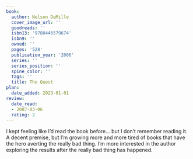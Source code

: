 ```yaml
---
book:
  author: Nelson DeMille
  cover_image_url: ''
  goodreads: ''
  isbn13: '9780446579674'
  isbn9: ''
  owned: ''
  pages: '528'
  publication_year: '2006'
  series: ''
  series_position: ''
  spine_color: ''
  tags: ''
  title: The Quest
plan:
  date_added: 2023-01-01
review:
  date_read:
  - 2007-03-06
  rating: 2
---
```


I kept feeling like I’d read the book before… but I don’t remember reading it. A decent premise, but I’m growing more and more tired of books that have the hero averting the really bad thing. I’m more interested in the author exploring the results after the really bad thing has happened.
